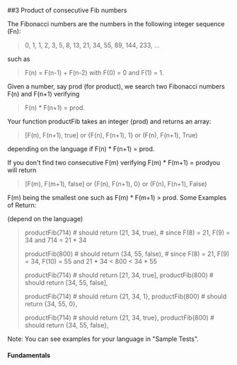 ##3 Product of consecutive Fib numbers

<p> The Fibonacci numbers are the numbers in the following integer sequence (Fn):

>   0, 1, 1, 2, 3, 5, 8, 13, 21, 34, 55, 89, 144, 233, ...

such as

>    F(n) = F(n-1) + F(n-2) with F(0) = 0 and F(1) = 1.

Given a number, say prod (for product), we search two Fibonacci numbers F(n) and F(n+1) verifying

 >   F(n) * F(n+1) = prod.

Your function productFib takes an integer (prod) and returns an array:

> [F(n), F(n+1), true] or {F(n), F(n+1), 1} or (F(n), F(n+1), True)

depending on the language if F(n) * F(n+1) = prod.

If you don't find two consecutive F(m) verifying F(m) * F(m+1) = prodyou will return

> [F(m), F(m+1), false] or {F(n), F(n+1), 0} or (F(n), F(n+1), False)

F(m) being the smallest one such as F(m) * F(m+1) > prod.
Some Examples of Return:

(depend on the language)

> productFib(714) # should return (21, 34, true), 
>                 # since F(8) = 21, F(9) = 34 and 714 = 21 * 34
> 
> productFib(800) # should return (34, 55, false), 
>                 # since F(8) = 21, F(9) = 34, F(10) = 55 and 21 * 34 < 800 < 34 * 55
> 
> productFib(714) # should return [21, 34, true], 
> productFib(800) # should return [34, 55, false], 
> 
> productFib(714) # should return {21, 34, 1}, 
> productFib(800) # should return {34, 55, 0},        
> 
> productFib(714) # should return {21, 34, true}, 
> productFib(800) # should return {34, 55, false}, 

<p> Note: You can see examples for your language in "Sample Tests".

#### Fundamentals
